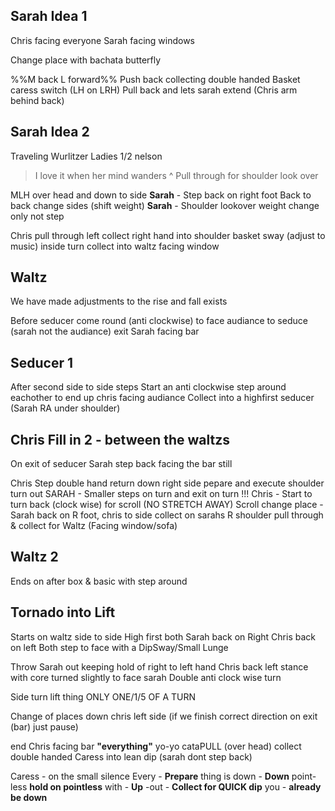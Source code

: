 
## Sarah Idea 1

Chris facing everyone
Sarah facing windows

Change place with bachata butterfly

%%M back L forward%%
Push back collecting double handed
Basket caress
switch (LH on LRH)
Pull back and lets sarah extend (Chris arm behind back)

## Sarah Idea 2

Traveling Wurlitzer
Ladies 1/2 nelson
> I love it when her mind wanders
^ Pull through for shoulder look over

MLH over head and down to side
**Sarah** - Step back on right foot
Back to back change sides (shift weight)
**Sarah** - Shoulder lookover weight change only not step

Chris pull through left collect right hand into shoulder basket sway (adjust to music)
inside turn collect into waltz facing window


## Waltz
We have made adjustments to the rise and fall exists 

Before seducer come round (anti clockwise) to face audiance to seduce (sarah not the audiance)
exit Sarah facing bar




## Seducer 1
After second side to side steps
Start an anti clockwise step around eachother to end up chris facing audiance
Collect into a highfirst seducer (Sarah RA under shoulder)

## Chris Fill in 2 - between the waltzs
On exit of seducer Sarah step back facing the bar still

Chris Step  double hand return down right side
pepare and execute shoulder turn out
SARAH - Smaller steps on turn and exit on turn !!!
Chris - Start to turn back (clock wise) for scroll (NO STRETCH AWAY)
Scroll change place - Sarah back on R foot, chris to side collect on sarahs R shoulder
pull through & collect for Waltz (Facing window/sofa)

## Waltz 2
Ends on after box & basic with step around

## Tornado into Lift

Starts on waltz side to side
High first both Sarah back on Right Chris back on left
Both step to face with a DipSway/Small Lunge

Throw Sarah out keeping hold of right to left hand
Chris back left stance with core turned slightly to face sarah
Double anti clock wise turn

Side turn lift thing
ONLY ONE/1/5 OF A TURN

Change of places down chris left side (if we finish correct direction on exit (bar) just pause)

end Chris facing bar
**"everything"** yo-yo cataPULL (over head)
collect double handed
Caress into lean dip (sarah dont step back)

Caress - on the small silence
Every - **Prepare**
thing is down - **Down**
point-less  **hold on pointless**
with - **Up**
-out - **Collect for QUICK dip**
you - **already be down**

